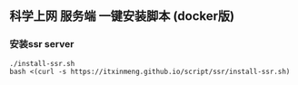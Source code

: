 ## 科学上网 服务端 一键安装脚本 (docker版)
### 安装ssr server
	./install-ssr.sh
	bash <(curl -s https://itxinmeng.github.io/script/ssr/install-ssr.sh)

	
	
